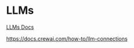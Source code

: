 # LLMs

[LLMs Docs](https://docs.crewai.com/concepts/llms)

https://docs.crewai.com/how-to/llm-connections